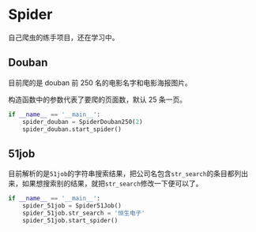 # Spider

自己爬虫的练手项目，还在学习中。

## Douban

目前爬的是 douban 前 250 名的电影名字和电影海报图片。

构造函数中的参数代表了要爬的页面数，默认 25 条一页。

```python
if __name__ == '__main__':
    spider_douban = SpiderDouban250(2)
    spider_douban.start_spider()
```

## 51job

目前解析的是`51job`的字符串搜索结果，把公司名包含`str_search`的条目都列出来，如果想搜索别的结果，就把`str_search`修改一下便可以了。

```python
if __name__ == '__main__':
    spider_51job = Spider51Job()
    spider_51job.str_search = '恒生电子'
    spider_51job.start_spider()
```
